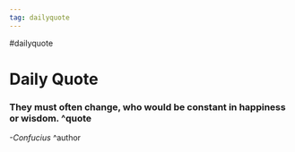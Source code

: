 ```yaml
---
tag: dailyquote
---
```


#dailyquote

# Daily Quote

### They must often change, who would be constant in happiness or wisdom. ^quote
*-Confucius* ^author
